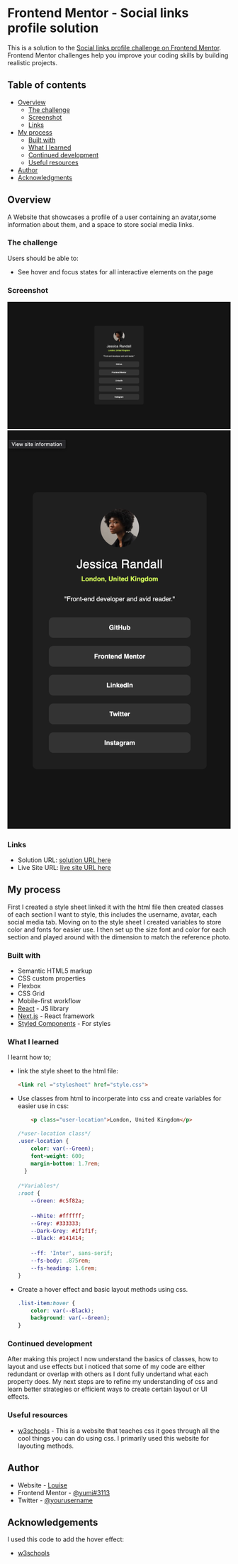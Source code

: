 # Frontend Mentor - Social links profile solution

This is a solution to the [Social links profile challenge on Frontend Mentor](https://www.frontendmentor.io/challenges/social-links-profile-UG32l9m6dQ). Frontend Mentor challenges help you improve your coding skills by building realistic projects. 

## Table of contents

- [Overview](#overview)
  - [The challenge](#the-challenge)
  - [Screenshot](#screenshot)
  - [Links](#links)
- [My process](#my-process)
  - [Built with](#built-with)
  - [What I learned](#what-i-learned)
  - [Continued development](#continued-development)
  - [Useful resources](#useful-resources)
- [Author](#author)
- [Acknowledgments](#acknowledgments)

## Overview
A Website that showcases a profile of a user containing an avatar,some information about them, and a space to store social media links.

### The challenge

Users should be able to:

- See hover and focus states for all interactive elements on the page

### Screenshot

![Desktop view](image-1.png)
![mobile view](image-2.png)

### Links

- Solution URL: [solution URL here](https://github.com/Yumi3113/social-links-profile-main)
- Live Site URL: [live site URL here](https://yumi3113.github.io/social-links-profile-main/)

## My process
First I created a style sheet linked it with the html file
then created classes of each section I want to style, this includes the username, avatar, each social media tab.
Moving on to the style sheet I created variables to store color and fonts for easier use.
I then set up the size font and color for each section and played around with the dimension to match the reference photo.

### Built with

- Semantic HTML5 markup
- CSS custom properties
- Flexbox
- CSS Grid
- Mobile-first workflow
- [React](https://reactjs.org/) - JS library
- [Next.js](https://nextjs.org/) - React framework
- [Styled Components](https://styled-components.com/) - For styles

### What I learned

I learnt how to; 

- link the style sheet to the html file:
  ```html
  <link rel ="stylesheet" href="style.css">
  ```

- Use classes from html to incorperate into css and create variables for easier use in css:
  ```html
      <p class="user-location">London, United Kingdom</p>
  ```
  ```css
  /*user-location class*/
  .user-location {
      color: var(--Green);
      font-weight: 600;
      margin-bottom: 1.7rem;
    }

  /*Variables*/
  :root {
      --Green: #c5f82a;
      
      --White: #ffffff;
      --Grey: #333333;
      --Dark-Grey: #1f1f1f;
      --Black: #141414;

      --ff: 'Inter', sans-serif;
      --fs-body: .875rem;
      --fs-heading: 1.6rem;
  }
  ```

- Create a hover effect and basic layout methods using css.
  ```css
  .list-item:hover {
      color: var(--Black);
      background: var(--Green);
  }
  ```

### Continued development

After making this project I now understand the basics of classes, how to layout and use effects but i noticed that some of my code are either redundant or overlap with others as I dont fully undertand what each property does. My next steps are to refine my understanding of css and learn better strategies or efficient ways to create certain layout or UI effects.

### Useful resources

- [w3schools](https://www.w3schools.com/css/) - This is a website that teaches css it goes through all the cool things you can do using css. I primarily used this website for layouting methods.

## Author

- Website - [Louise](https://www.your-site.com)
- Frontend Mentor - [@yumi#3113](https://www.frontendmentor.io/profile/yourusername)
- Twitter - [@yourusername](https://www.twitter.com/yourusername)

## Acknowledgements
I used this code to add the hover effect:
- [w3schools](https://www.w3schools.com/howto/tryit.asp?filename=tryhow_css_buttons_fade3)